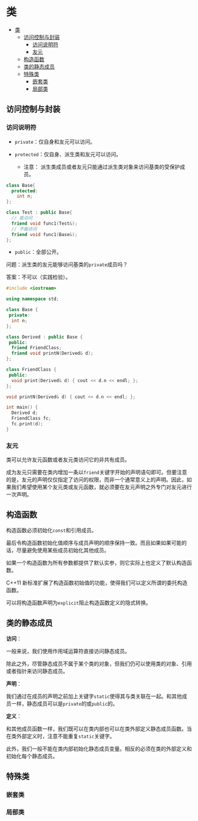 # 类

- [类](#类)
  - [访问控制与封装](#访问控制与封装)
    - [访问说明符](#访问说明符)
    - [友元](#友元)
  - [构造函数](#构造函数)
  - [类的静态成员](#类的静态成员)
  - [特殊类](#特殊类)
    - [嵌套类](#嵌套类)
    - [局部类](#局部类)

## 访问控制与封装

### 访问说明符

- `private`：仅自身和友元可以访问。

- `protected`：仅自身、派生类和友元可以访问。
  - 注意： 派生类成员或者友元只能通过派生类对象来访问基类的受保护成员。

``` c++
class Base{
  protected:
    int n;
};

class Test : public Base{
  // 能访问
  friend void func1(Test&);
  // 不能访问
  friend void func1(Base&);
};
```

- `public`：全部公开。

问题：派生类的友元能够访问基类的`private`成员吗？

答案：不可以（实践检验）。

``` c++
#include <iostream>

using namespace std;

class Base {
 private:
  int n;
};

class Derived : public Base {
 public:
  friend FriendClass;
  friend void printN(Derived& d);
};

class FriendClass {
 public:
  void print(Derived& d) { cout << d.n << endl; };
};

void printN(Derived& d) { cout << d.n << endl; };

int main() {
  Derived d;
  FriendClass fc;
  fc.print(d);
}
```

### 友元

类可以允许友元函数或者友元类访问它的非共有成员。

成为友元只需要在类内增加一条以`friend`关键字开始的声明语句即可。但要注意的是，友元的声明仅仅指定了访问的权限，而非一个通常意义上的声明。因此，如果我们希望使用某个友元类或友元函数，就必须要在友元声明之外专门对友元进行一次声明。

## 构造函数

构造函数必须初始化`const`和引用成员。

最后令构造函数初始化值顺序与成员声明的顺序保持一致。而且如果如果可能的话，尽量避免使用某些成员初始化其他成员。

如果一个构造函数为所有参数都提供了默认实参，则它实际上也定义了默认构造函数。

C++11 新标准扩展了构造函数初始值的功能，使得我们可以定义所谓的委托构造函数。

可以将构造函数声明为`explicit`阻止构造函数定义的隐式转换。

## 类的静态成员

**访问**：

一般来说，我们使用作用域运算符直接访问静态成员。

除此之外，尽管静态成员不属于某个类的对象，但我们仍可以使用类的对象、引用或者指针来访问静态成员。

**声明**：

我们通过在成员的声明之前加上关键字`static`使得其与类关联在一起。和其他成员一样，静态成员可以是`private`的或`public`的。

**定义**：

和其他成员函数一样，我们既可以在类内部也可以在类外部定义静态成员函数。当在类外部定义时，注意不能重复`static`关键字。

此外，我们一般不能在类内部初始化静态成员变量。相反的必须在类的外部定义和初始化每个静态成员。

## 特殊类

### 嵌套类

### 局部类
